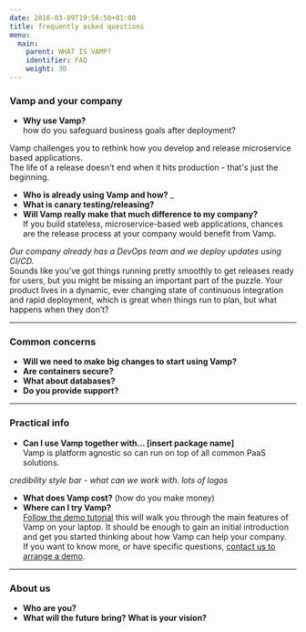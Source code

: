 ```yaml
---
date: 2016-03-09T19:56:50+01:00
title: frequently asked questions
menu:
  main:
    parent: WHAT IS VAMP?
    identifier: FAQ
    weight: 30
---
```


### Vamp and your company
* __Why use Vamp?__   
how do you safeguard business goals after deployment?   

Vamp challenges you to rethink how you develop and release microservice based applications.   
The life of a release doesn't end when it hits production - that's just the beginning.
     
* __Who is already using Vamp and how?__
_
* __What is canary testing/releasing?__
* __Will Vamp really make that much difference to my company?__  
If you build stateless, microservice-based web applications, chances are the release process at your company would benefit from Vamp.   


_Our company already has a DevOps team and we deploy updates using CI/CD._  
Sounds like you’ve got things running pretty smoothly to get releases ready for users, but you might be missing an important part of the puzzle. Your product lives in a dynamic, ever changing state of continuous integration and rapid deployment, which is great when things run to plan, but what happens when they don’t?   

---------
### Common concerns
* __Will we need to make big changes to start using Vamp?__
* __Are containers secure?__
* __What about databases?__
* __Do you provide support?__

--------
### Practical info
* __Can I use Vamp together with… [insert package name]__   
Vamp is platform agnostic so can run on top of all common PaaS solutions. 

_credibility style bar - what can we work with. lots of logos_

* __What does Vamp cost?__ (how do you make money)
* __Where can I try Vamp?__  
[Follow the demo tutorial](/getstarted/tryvamp/) this will walk you through the main features of Vamp on your laptop. It should be enough to gain an initial introduction and get you started thinking about how Vamp can help your company.  
If you want to know more, or have specific questions, [contact us to arrange a demo](/contact/).

---------------------------
### About us
* __Who are you?__
* __What will the future bring? What is your vision?__